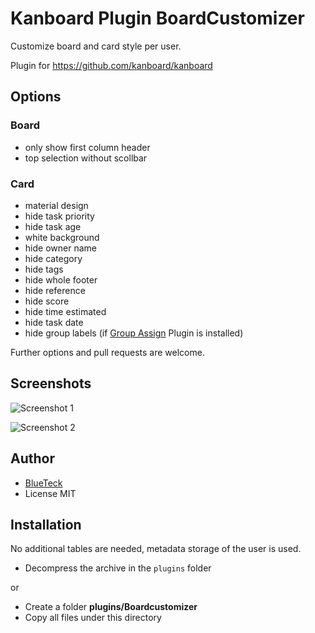 # Kanboard Plugin BoardCustomizer

Customize board and card style per user.

Plugin for https://github.com/kanboard/kanboard


## Options

### Board
- only show first column header
- top selection without scollbar

### Card
- material design
- hide task priority
- hide task age
- white background
- hide owner name
- hide category
- hide tags
- hide whole footer
- hide reference
- hide score
- hide time estimated
- hide task date
- hide group labels (if [Group Assign](https://github.com/creecros/group_assign) Plugin is installed)

Further options and pull requests are welcome.

## Screenshots

![Screenshot 1](https://user-images.githubusercontent.com/1961634/60758678-45135700-a01a-11e9-9c9d-23290daaddb7.png)

![Screenshot 2](https://user-images.githubusercontent.com/1961634/60758686-6f651480-a01a-11e9-8bb0-0afb13ba9a6e.png)

## Author

- [BlueTeck](https://github.com/BlueTeck)
- License MIT

## Installation

No additional tables are needed, metadata storage of the user is used.

- Decompress the archive in the `plugins` folder

or

- Create a folder **plugins/Boardcustomizer**
- Copy all files under this directory